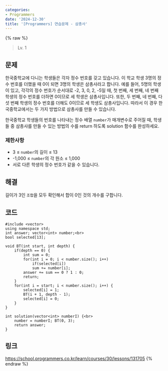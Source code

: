 ```yaml
---
categories:
- Programmers
date: '2024-12-30'
title: '[Programmers] 연습문제 - 삼총사'
---
```


{% raw %}
> Lv. 1<br>

## 문제
한국중학교에 다니는 학생들은 각자 정수 번호를 갖고 있습니다. 이 학교 학생 3명의 정수 번호를 더했을 때 0이 되면 3명의 학생은 삼총사라고 합니다. 예를 들어, 5명의 학생이 있고, 각각의 정수 번호가 순서대로 -2, 3, 0, 2, -5일 때, 첫 번째, 세 번째, 네 번째 학생의 정수 번호를 더하면 0이므로 세 학생은 삼총사입니다. 또한, 두 번째, 네 번째, 다섯 번째 학생의 정수 번호를 더해도 0이므로 세 학생도 삼총사입니다. 따라서 이 경우 한국중학교에서는 두 가지 방법으로 삼총사를 만들 수 있습니다.

한국중학교 학생들의 번호를 나타내는 정수 배열  `number`가 매개변수로 주어질 때, 학생들 중 삼총사를 만들 수 있는 방법의 수를 return 하도록 solution 함수를 완성하세요.

### 제한사항
-   3 ≤  `number`의 길이 ≤ 13
-   -1,000 ≤  `number`의 각 원소 ≤ 1,000
-   서로 다른 학생의 정수 번호가 같을 수 있습니다.

## 해결
길이가 3인 `조합`을 모두 확인해서 합이 0인 것의 개수를 구합니다.

## 코드
```
#include <vector>
using namespace std;
int answer; vector<int> number;<br>
bool selected[13];

void BT(int start, int depth) {
    if(depth == 0) {
        int sum = 0;
        for(int i = 0; i < number.size(); i++)
            if(selected[i])
            sum += number[i];
        answer += sum == 0 ? 1 : 0;
        return;
    }
    for(int i = start; i < number.size(); i++) {
        selected[i] = 1;
        BT(i + 1, depth - 1);
        selected[i] = 0;
    }
}

int solution(vector<int> numberI) {<br>
    number = numberI; BT(0, 3);
    return answer;
}
```

## 링크
https://school.programmers.co.kr/learn/courses/30/lessons/131705
{% endraw %}